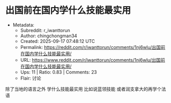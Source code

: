 # 出国前在国内学什么技能最实用

- Metadata:
  - Subreddit: r_iwanttorun
  - Author: chingchongman34
  - Created: 2025-09-17 07:48:12 UTC
  - Permalink: https://reddit.com/r/iwanttorun/comments/1nj6wlu/出国前在国内学什么技能最实用/
  - URL: https://www.reddit.com/r/iwanttorun/comments/1nj6wlu/出国前在国内学什么技能最实用/
  - Ups: 11 | Ratio: 0.83 | Comments: 23
  - Flair: 讨论


除了当地的语言之外 学什么技能最实用 比如说蓝领技能
或者润支拿大的再学个法语

